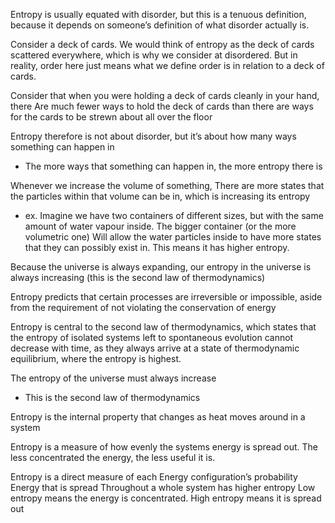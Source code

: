 
Entropy is usually equated with disorder, but this is a tenuous definition, because it depends on someone’s definition of what disorder actually is.

Consider a deck of cards. We would think of entropy as the deck of cards scattered everywhere, which is why we consider at disordered. But in reality, order here just means what we define order is in relation to a deck of cards.

Consider that when you were holding a deck of cards cleanly in your hand, there Are much fewer ways to hold the deck of cards than there are ways for the cards to be strewn about all over the floor

Entropy therefore is not about disorder, but it’s about how many ways something can happen in
- The more ways that something can happen in, the more entropy there is

Whenever we increase the volume of something, There are more states that the particles within that volume can be in, which is increasing its entropy
- ex. Imagine we have two containers of different sizes, but with the same amount of water vapour inside. The bigger container (or the more volumetric one) Will allow the water particles inside to have more states that they can possibly exist in. This means it has higher entropy.

Because the universe is always expanding, our entropy in the universe is always increasing (this is the second law of thermodynamics)

Entropy predicts that certain processes are irreversible or impossible, aside from the requirement of not violating the conservation of energy

Entropy is central to the second law of thermodynamics, which states that the entropy of isolated systems left to spontaneous evolution cannot decrease with time, as they always arrive at a state of thermodynamic equilibrium, where the entropy is highest.

The entropy of the universe must always increase
- This is the second law of thermodynamics

Entropy is the internal property that changes as heat moves around in a system

Entropy is a measure of how evenly the systems energy is spread out. The less concentrated the energy, the less useful it is.

Entropy is a direct measure of each Energy configuration’s probability
Energy that is spread Throughout a whole system has higher entropy
Low entropy means the energy is concentrated. High entropy means it is spread out
